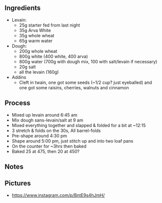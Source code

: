 ## Ingredients
- Levain:
  - 25g starter fed from last night
  - 35g Arva White
  - 35g whole wheat
  - 65g warm water
- Dough:
  - 200g whole wheat
  - 800g white (400 white, 400 arva)
  - 800g water (700g with dough mix, 100 with salt/levain if necessary)
  - 20g salt
  - all the levain (160g)
- Addins
  - Cleft in twain, one got some seeds (~1/2 cup? just eyeballed) and one got some raisins, cherries, walnuts and cinnamon

## Process
- Mixed up levain around 6:45 am
- Mix dough sans-levain/salt at 9 am
- Mixed everything together and slapped & folded for a bit at ~12:15
- 3 stretch & folds on the 30s, All barrel-folds
- Pre-shape around 4:30 pm
- Shape around 5:00 pm, just stitch up and into two loaf pans
- On the counter for ~3hrs then baked
- Baked 25 at 475, then 20 at 450?

## Notes

## Pictures
- https://www.instagram.com/p/BntE9s4hJmH/
